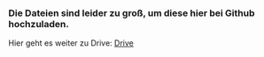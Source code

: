 ### Die Dateien sind leider zu groß, um diese hier bei Github hochzuladen.

Hier geht es weiter zu Drive:
[Drive](https://drive.google.com/drive/folders/1ELa0Nk3uOxvFoSsHlRHXf-JQgvNwSU3g?usp=sharing)
